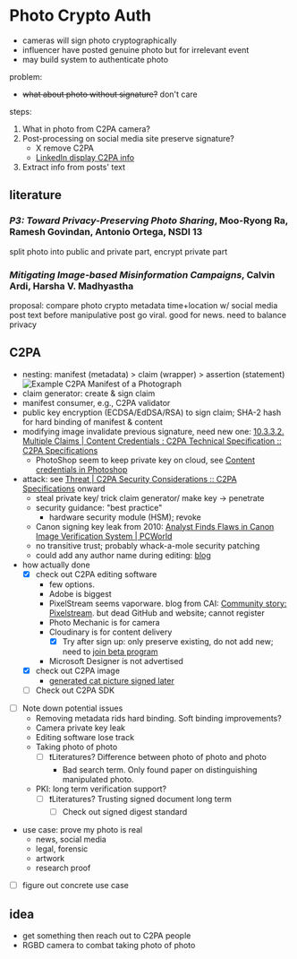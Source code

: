 # Photo Crypto Auth

- cameras will sign photo cryptographically
- influencer have posted genuine photo but for irrelevant event
- may build system to authenticate photo

problem:

- ~~what about photo without signature?~~ don't care

steps:

1. What in photo from C2PA camera?
1. Post-processing on social media site preserve signature?
    - X remove C2PA
    - [LinkedIn display C2PA
        info](https://www.linkedin.com/help/linkedin/answer/a6282984)
1. Extract info from posts' text

## literature

### *P3: Toward Privacy-Preserving Photo Sharing*, Moo-Ryong Ra, Ramesh Govindan, Antonio Ortega, NSDI 13

split photo into public and private part, encrypt private part

### *Mitigating Image-based Misinformation Campaigns*, Calvin Ardi, Harsha V. Madhyastha

proposal:
compare photo crypto metadata time+location w/ social media post text before
manipulative post go viral. good for news. need to balance privacy

## C2PA

- nesting: manifest (metadata) > claim (wrapper) > assertion (statement)
    ![Example C2PA Manifest of a
    Photograph](https://c2pa.org/specifications/specifications/2.1/specs/_images/Photo_Manifest.svg)
- claim generator: create & sign claim
- manifest consumer, e.g., C2PA validator
- public key encryption (ECDSA/EdDSA/RSA) to sign claim; SHA-2 hash for
    hard binding of manifest & content
- modifying image invalidate previous signature, need new one: [10.3.3.2.
    Multiple Claims | Content Credentials : C2PA Technical Specification ::
    C2PA
    Specifications](https://c2pa.org/specifications/specifications/2.1/specs/C2PA_Specification.html#_multiple_claims)
    - PhotoShop seem to keep private key on cloud, see
        [Content credentials in
        Photoshop](https://helpx.adobe.com/photoshop/using/content-credentials.html)
- attack: see [Threat | C2PA Security Considerations :: C2PA
    Specifications](https://c2pa.org/specifications/specifications/1.0/security/Security_Considerations.html#_threat_spoofing_signed_c2pa_metadata_via_stolen_key)
    onward
    - steal private key/ trick claim generator/ make key → penetrate
    - security guidance: "best practice"
        - hardware security module (HSM); revoke
    - Canon signing key leak from 2010: [Analyst Finds Flaws in
        Canon Image Verification System |
        PCWorld](https://www.pcworld.com/article/499056/article-2356.html)
    - no transitive trust; probably whack-a-mole security patching
    - could add any author name during editing:
        [blog](https://hackerfactor.com/blog/index.php?/archives/1044-From-VIDA-to-SEAL.html)
- how actually done
    - [x] check out C2PA editing software
        - few options.
        - Adobe is biggest
        - PixelStream seems vaporware. blog from CAI: [Community story:
            Pixelstream](https://contentauthenticity.org/blog/community-story-pixelstream).
            but dead GitHub and website; cannot register
        - Photo Mechanic is for camera
        - Cloudinary is for content delivery
            - [x] Try after sign up: only preserve existing, do not add new;
                need to [join beta program](https://cloudinary.com/contact)
        - Microsoft Designer is not advertised
    - [x] check out C2PA image
        - [generated cat picture signed
            later](https://fotoforensics.com/analysis.php?id=b2d0ed23d2bdf3170d8a7a8ac06617569665a2b1.5429555&fmt=orig)
    - [ ] Check out C2PA SDK
- [ ] Note down potential issues
    - Removing metadata rids hard binding. Soft binding improvements?
    - Camera private key leak
    - Editing software lose track
    - Taking photo of photo
        - [ ] ❗Literatures? Difference between photo of photo and photo
            - Bad search term.
                Only found paper on distinguishing manipulated photo.
    - PKI: long term verification support?
        - [ ] ❗Literatures? Trusting signed document long term
            - [ ] Check out signed digest standard
- use case: prove my photo is real
    - news, social media
    - legal, forensic
    - artwork
    - research proof
- [ ] figure out concrete use case

## idea

- get something then reach out to C2PA people
- RGBD camera to combat taking photo of photo
